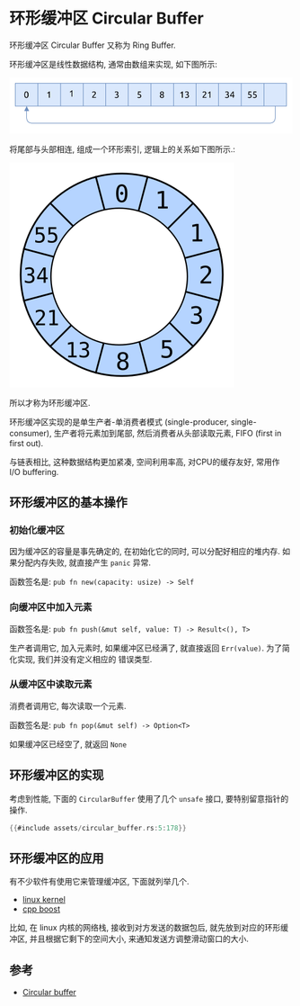 # 环形缓冲区 Circular Buffer

环形缓冲区 Circular Buffer 又称为 Ring Buffer.

环形缓冲区是线性数据结构, 通常由数组来实现, 如下图所示:

![circular buffer linear](assets/circular-buffer-linear.svg)

将尾部与头部相连, 组成一个环形索引, 逻辑上的关系如下图所示.:

![circular buffer circular](assets/circular-buffer-circular.svg)

所以才称为环形缓冲区.

环形缓冲区实现的是单生产者-单消费者模式 (single-producer, single-consumer),
生产者将元素加到尾部, 然后消费者从头部读取元素, FIFO (first in first out).

与链表相比, 这种数据结构更加紧凑, 空间利用率高, 对CPU的缓存友好, 常用作 I/O buffering.

## 环形缓冲区的基本操作

### 初始化缓冲区

因为缓冲区的容量是事先确定的, 在初始化它的同时, 可以分配好相应的堆内存.
如果分配内存失败, 就直接产生 `panic` 异常.

函数签名是:
`pub fn new(capacity: usize) -> Self`

### 向缓冲区中加入元素

函数签名是:
`pub fn push(&mut self, value: T) -> Result<(), T>`

生产者调用它, 加入元素时, 如果缓冲区已经满了, 就直接返回 `Err(value)`. 为了简化实现, 我们并没有定义相应的
错误类型.

### 从缓冲区中读取元素

消费者调用它, 每次读取一个元素.

函数签名是: `pub fn pop(&mut self) -> Option<T>`

如果缓冲区已经空了, 就返回 `None`

## 环形缓冲区的实现

考虑到性能, 下面的 `CircularBuffer` 使用了几个 `unsafe` 接口, 要特别留意指针的操作.

```rust
{{#include assets/circular_buffer.rs:5:178}}
```

## 环形缓冲区的应用

有不少软件有使用它来管理缓冲区, 下面就列举几个.

- [linux kernel](https://github.com/torvalds/linux/blob/master/include/linux/circ_buf.h)
- [cpp boost](https://www.boost.org/doc/libs/1_85_0/doc/html/circular_buffer.html)

比如, 在 linux 内核的网络栈, 接收到对方发送的数据包后, 就先放到对应的环形缓冲区, 并且根据它剩下的空间大小,
来通知发送方调整滑动窗口的大小.

## 参考

- [Circular buffer](https://en.wikipedia.org/wiki/Circular_buffer)

